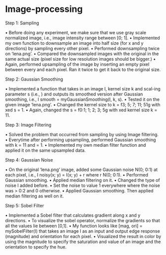 # Image-processing

Step 1: Sampling 

•	Before doing any experiment, we make sure that we use gray scale normalized image, i.e., image intensity range between [0; 1]. 
•	Implemented my own function to downsample an image into half size (for x and y directions) by sampling every other pixel. 
•	Performed downsampling twice on ‘lena.png’. 
•	Compared the downsampled images with the original in the same actual size (pixel size for low resolution images should be bigger.)
•	 Again, performed upsampling of the image by inserting an empty pixel between every and each pixel. Ran it twice to get it back to the original size.

Step 2: Gaussian Smoothing

•	Implemented a function that takes in an image I, kernel size k and scal-ing parameter s (i.e., ) and outputs its smoothed version after Gaussian smoothing, i.e., I smooth = myGaussianSmoothing(I, k, s). 
•	Tested it on the given image ‘lena.png’. 
•	Changed the kernel size to k = f3; 5; 7; 11; 51g with xed s = 1. 
•	Again, changed the s = f0:1; 1; 2; 3; 5g with xed kernel size k = 11. 

Step 3: Image Filtering

•	Solved the problem that occurred from sampling by using Image filtering. 
•	Everytime after performing upsampling, performed Gaussian smoothing with k = 11 and = 1.
•	Implemented my own median filter function and applied it on the same upsampled data. 

Step 4: Gaussian Noise

•	On the original ‘lena.png’ image, added some Gaussian noise N(0; 0:1) at each pixel, i.e., I noisy(x; y) = I(x; y) + r where r N(0; 0:1). 
•	 Performed Gaussian smoothing. 
•	Applied median filtering on it.
•	Changed the type of noise I added before. 
•	Set the noise to value 1 everywhere where the noise was > 0:2 and 0 otherwise. 
•	Applied Gaussian smoothing. Then applied median filtering as well on it.

Step 5: Sobel Filter

•	Implemented a Sobel filter that calculates gradient along x and y directions. 
•	To visualize the sobel operator, normalize the gradients so that all the values lie between [0,1]. 
•	My function looks like [mag, ori] = mySobelFilter(I) that takes an image I as an input and output edge response (magnitude) and orientation for each pixel.
•	 Visualized the result in color by using the magnitude to specify the saturation and value of an image and the orientation to specify the hue. 

